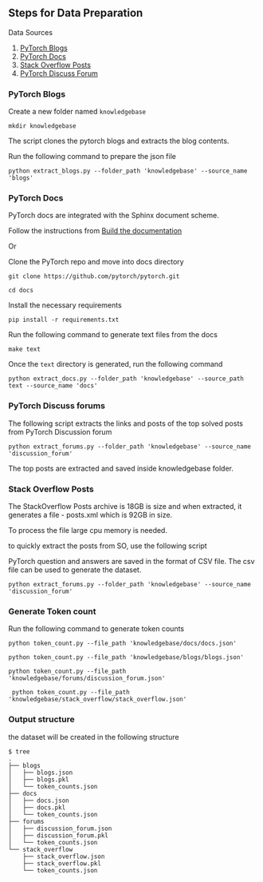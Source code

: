 ## Steps for Data Preparation

Data Sources

1. [PyTorch Blogs](https://pytorch.org/blog/)
2. [PyTorch Docs](https://github.com/pytorch/pytorch/tree/main/docs)
3. [Stack Overflow Posts](https://stackoverflow.com/questions/tagged/pytorch)
4. [PyTorch Discuss Forum](https://discuss.pytorch.org/)


### PyTorch Blogs

Create a new folder named `knowledgebase`

```
mkdir knowledgebase
```

The script clones the pytorch blogs and extracts the blog contents.

Run the following command to prepare the json file

```
python extract_blogs.py --folder_path 'knowledgebase' --source_name 'blogs'
```

### PyTorch Docs

PyTorch docs are integrated with the Sphinx document scheme.

Follow the instructions from [Build the documentation](https://github.com/pytorch/pytorch#building-the-documentation)

Or

Clone the PyTorch repo and move into docs directory

```
git clone https://github.com/pytorch/pytorch.git

cd docs
```

Install the necessary requirements

```
pip install -r requirements.txt
```

Run the following command to generate text files from the docs

```
make text
```

Once the `text` directory is generated, run the following command 


```
python extract_docs.py --folder_path 'knowledgebase' --source_path text --source_name 'docs'
```

### PyTorch Discuss forums

The following script extracts the links and posts of the top solved posts from PyTorch Discussion forum

```
python extract_forums.py --folder_path 'knowledgebase' --source_name 'discussion_forum'
```

The top posts are extracted and saved inside knowledgebase folder.


### Stack Overflow Posts

The StackOverflow Posts archive is 18GB is size and when extracted, it generates a file - posts.xml which is 92GB in size.

To process the file large cpu memory is needed. 

to quickly extract the posts from SO, use the following script

PyTorch question and answers are saved in the format of CSV file. The csv file can be used to generate the dataset.

```
python extract_forums.py --folder_path 'knowledgebase' --source_name 'discussion_forum'
```


### Generate Token count

Run the following command to generate token counts

```
python token_count.py --file_path 'knowledgebase/docs/docs.json'

python token_count.py --file_path 'knowledgebase/blogs/blogs.json'

python token_count.py --file_path 'knowledgebase/forums/discussion_forum.json'

 python token_count.py --file_path 'knowledgebase/stack_overflow/stack_overflow.json'

```

### Output structure

the dataset will be created in the following structure

```
$ tree
.
├── blogs
│   ├── blogs.json
│   ├── blogs.pkl
│   └── token_counts.json
├── docs
│   ├── docs.json
│   ├── docs.pkl
│   └── token_counts.json
├── forums
│   ├── discussion_forum.json
│   ├── discussion_forum.pkl
│   └── token_counts.json
└── stack_overflow
    ├── stack_overflow.json
    ├── stack_overflow.pkl
    └── token_counts.json

```




